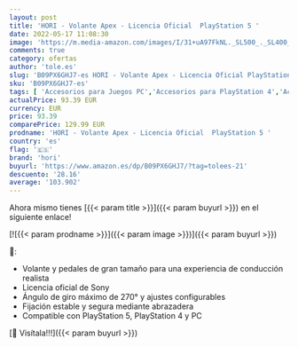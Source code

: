 ```yaml
---
layout: post
title: 'HORI - Volante Apex - Licencia Oficial  PlayStation 5 '
date: 2022-05-17 11:08:30
image: 'https://m.media-amazon.com/images/I/31+uA97FkNL._SL500_._SL400_.jpg'
comments: true
category: ofertas
author: 'tole.es'
slug: 'B09PX6GHJ7-es HORI - Volante Apex - Licencia Oficial PlayStation 5'
sku: 'B09PX6GHJ7-es'
tags: [ 'Accesorios para Juegos PC','Accesorios para PlayStation 4','Accesorios para PlayStation 5','Hardware y juegos para PlayStation 4','Hardware y juegos para PlayStation 5','Juegos y Accesorios para PC','Mandos y controles para PlayStation 4','Mandos y controles para PlayStation 5','Videojuegos','hori','playstation','🇪🇸', ]
actualPrice: 93.39 EUR
currency: EUR
price: 93.39
comparePrice: 129.99 EUR
prodname: 'HORI - Volante Apex - Licencia Oficial  PlayStation 5 '
country: 'es'
flag: '🇪🇸'
brand: 'hori'
buyurl: 'https://www.amazon.es/dp/B09PX6GHJ7/?tag=tolees-21'
descuento: '28.16'
average: '103.902'
---
```


Ahora mismo tienes [{{< param title >}}]({{< param buyurl >}}) en el siguiente enlace!

[![{{< param prodname >}}]({{< param image >}})]({{< param buyurl >}})

🔎:

- Volante y pedales de gran tamaño para una experiencia de conducción realista
- Licencia oficial de Sony
- Ángulo de giro máximo de 270° y ajustes configurables
- Fijación estable y segura mediante abrazadera
- Compatible con PlayStation 5, PlayStation 4 y PC

[🛒 Visítala!!!]({{< param buyurl >}})
